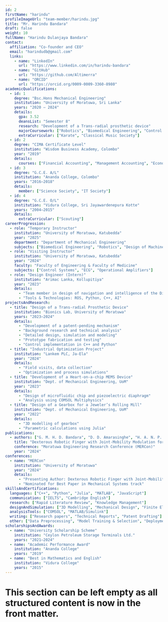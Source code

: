 ```yaml
---
id: 2
firstName: "harindu"
profileImageUrl: "team-member/harindu.jpg"
title: "Mr. Harindu Bandara"
draft: false
weight: 10
fullName: "Harindu Dulanjaya Bandara"
contact:
  affiliation: "Co-founder and CEO"
  email: "harindudb@gmail.com"
  links:
    - name: "LinkedIn"
      url: "https://www.linkedin.com/in/harindu-bandara"
    - name: "GitHub"
      url: "https://github.com/Altimerra"
    - name: "ORCID"
      url: "https://orcid.org/0009-0009-3360-8980"
academicQualifications:
  - id: 1
    degree: "Bsc.Hons Mechanical Engineering"
    institution: "University of Moratuwa, Sri Lanka"
    years: "2020 – 2024"
    details:
      gpa: 3.52
      deansList: "Semester 8"
      research: "Development of a Trans-radial prosthetic device"
      majorCoursework: ["Robotics", "Biomedical Engineering", "Control Systems", "Computer-Aided Engineering"]
      extraCurricular: ["Karate", "Classical Music Society"]
  - id: 2
    degree: "CIMA Certificate Level"
    institution: "Wisdom Business Academy, Colombo"
    year: "2019"
    details:
      courses: ["Financial Accounting", "Management Accounting", "Economics", "Business Law"]
  - id: 3
    degree: "G.C.E. A/L"
    institution: "Ananda College, Colombo"
    years: "2016–2018"
    details:
      member: ["Science Society", "IT Society"]
  - id: 4
    degree: "G.C.E. O/L"
    institution: "Vidura College, Sri Jayawardenepura Kotte"
    years: "2004–2015"
    details:
      extraCurricular: ["Scouting"]
careerProgression:
  - role: "Temporary Instructor"
    institution: "University of Moratuwa, Katubedda"
    year: "2025"
    department: "Department of Mechanical Engineering"
    subjects: ["Biomedical Engineering", "Robotics", "Design of Machine Elements", "Advanced Manufacturing", "Mechanics of Machines", "Manufacturing Engineering"]
  - role: "Visiting Instructor"
    institution: "University of Moratuwa, Katubedda"
    year: "2024"
    faculty: "Faculty of Engineering & Faculty of Medicine"
    subjects: ["Control Systems", "ECG", "Operational Amplifiers"]
  - role: "Design Engineer (Intern)"
    institution: "Arimac Lanka, Kollupitiya"
    year: "2023"
    details:
      - "Team member in design of navigation and intelligence of the Diyazen robot"
      - "Tools & Technologies: ROS, Python, C++, AI"
projectsAndResearch:
  - title: "Design of a Trans-radial Prosthetic Device"
    institution: "Bionics Lab, University of Moratuwa"
    years: "2023–2024"
    details:
      - "Development of a patent-pending mechanism"
      - "Background research and technical analysis"
      - "Detailed design, simulation and modeling"
      - "Prototype fabrication and testing"
      - "Control implementation in C++ and Python"
  - title: "Industrial Optimization Project"
    institution: "Lankem PLC, Ja-Ela"
    year: "2024"
    details:
      - "Field visits, data collection"
      - "Optimization and process simulations"
  - title: "Development of a Heart-on-a-chip MEMS Device"
    institution: "Dept. of Mechanical Engineering, UoM"
    year: "2023"
    details:
      - "Design of microfluidic chip and piezoelectric diaphragm"
      - "Analysis using COMSOL Multiphysics"
  - title: "Design of a Gearbox for a Jeweler’s Rolling Mill"
    institution: "Dept. of Mechanical Engineering, UoM"
    year: "2022"
    details:
      - "3D modelling of gearbox"
      - "Parametric calculations using Julia"
publications:
  - authors: ["G. M. H. D. Bandara", "D. D. Amarasinghe", "H. A. N. P. Hettiarachchi", "H. H. M. J. D. Silva", "R. K. P. S. Ranaweera", "R. A. R. C. Gopura"]
    title: "Dexterous Robotic Finger with Joint-Mobility Modulation for Adaptive Grasping"
    conference: "Moratuwa Engineering Research Conference (MERCon)"
    year: "2024"
conferences:
  - name: "MERCon"
    institution: "University of Moratuwa"
    year: "2024"
    details:
      - "Presenting Author: Dexterous Robotic Finger with Joint-Mobility Modulation for Adaptive Grasping"
      - "Nominated for Best Paper in Mechanical Systems track"
skillsAndCertifications:
  languages: ["C++", "Python", "Julia", "MATLAB", "JavaScript"]
  communication: ["IELTS", "Cambridge English"]
  research: ["Rapid Literature Review", "Knowledge Management"]
  designAndSimulation: ["3D Modelling", "Mechanical Design", "Finite Element Analysis", "Control Systems"]
  analysisTools: ["COMSOL", "MATLAB/Simulink"]
  writing: ["Research papers", "Technical Reports", "Patent Drafting"]
  other: ["Data Preprocessing", "Model Training & Selection", "Deployment"]
scholarshipsAndAwards:
  - name: "University Scholarship Scheme"
    institution: "Ceylon Petroleum Storage Terminals Ltd."
    years: "2021–2024"
  - name: "Academic Performance Award"
    institution: "Ananda College"
    years: "2019"
  - name: "Best in Mathematics and English"
    institution: "Vidura College"
    years: "2015"
---
```

# This section can be left empty as all structured content is now in the front matter.